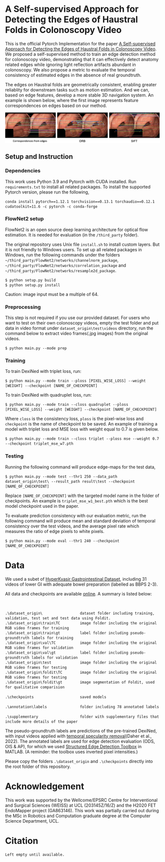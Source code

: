 # A Self-supervised Approach for Detecting the Edges of Haustral Folds in Colonoscopy Video

This is the official Pytorch Implementation for the paper [A Self-supervised Approach for Detecting the Edges of Haustral Folds in Colonoscopy Video](). We proposed a self-supervised method to train an edge detection method for colonoscopy video, demonstrating that it can effectively detect anatomy related edges while ignoring light reflection artifacts abundant in colonoscopy. We also propose a metric to evaluate the temporal consistency of estimated edges in the absence of real groundtruth. 

The edges on Haustral folds are geometrically consistent, enabling greater reliablity for downstream tasks such as motion estimation. And we can, based on edge features, develop a more stable 3D navigation system. An example is shown below, where the first image represents feature correspondences on edges based on our method.

<img src="result/motion.png" alt="drawing" width="880"/>

## Setup and Instruction

### Dependencies

This work uses Python 3.9 and Pytorch with CUDA installed. Run ```requirements.txt``` to install all related packages. To install the supported Pytorch version, please run the following,

```
conda install pytorch==1.12.1 torchvision==0.13.1 torchaudio==0.12.1 cudatoolkit=11.6 -c pytorch -c conda-forge
```

### FlowNet2 setup
FlowNet2 is an open source deep learning architecture for optical flow estimation. It is needed for evaluation (in the ```/third_party``` folder).

The original repository uses Unix file ```install.sh``` to install custom layers. But it is not friendly to Windows users. To set up all related packages in Windows, run the following commands under the folders ```~/third_party/FlowNet2/networks/channelnorm_package```, ```~/third_party/FlowNet2/networks/correlation_package``` and ```~/third_party/FlowNet2/networks/resample2d_package```. 

```
$ python setup.py build
$ python setup.py install
```

Caution: image input must be a multiple of 64.

<!---
    Note for install.sh,
      Open Sublime App, change line endings under 'view' menu to Unix
-->


### Preprocessing

This step is not required if you use our provided dataset. For users who want to test on their own colonoscopy videos, empty the test folder and put data in video format under ```dataset_origin\test\videos``` directory, run the command below to extract video frames(.jpg images) from the original videos.

```
$ python main.py --mode prep
```

<!---
Pseudo-roundtruth labels are predictions from the pre-trained DexiNed model, with input being applied with image inpainting method. Run the following command to produce pseudo-groundtruth for training and validation sets,

```
$ python main.py --mode test --result_path dataset_origin\train\gt\

$ python main.py --mode test --data_path dataset_origin\val\TC\  --result_path dataset_origin\val\gt\
``` 
-->


### Training

To train DexiNed with triplet loss, run:

```
$ python main.py --mode train --ploss [PIXEL_WISE_LOSS] --weight [WEIGHT] --checkpoint [NAME_OF_CHECKPOINT]
```

To train DexiNed with quadruplet loss, run:

```
$ python main.py --mode train --closs quadruplet --ploss [PIXEL_WISE_LOSS] --weight [WEIGHT] --checkpoint [NAME_OF_CHECKPOINT]
```

Where ```closs``` is the consistency loss, ```ploss``` is the pixel-wise loss and ```checkpoint``` is the name of checkpoint to be saved. An example of training a model with triplet loss and MSE loss with weight equal to 0.7 is given below.

```
$ python main.py --mode train --closs triplet --ploss mse --weight 0.7 --checkpoint triplet_mse_w7.pth
```


### Testing

Running the following command will produce edge-maps for the test data,

```
$ python main.py --mode test --thr1 250 --data_path dataset_origin\test\ --result_path result\test --checkpoint [NAME_OF_CHECKPOINT]
```

Replace ```[NAME_OF_CHECKPOINT]``` with the targeted model name in the folder of checkpoints. An example is ```triplet_mse_w1_best.pth``` which is the best model checkpoint used in the paper.

To evaluate prediction consistency with our evaluation metric, run the following command will produce mean and standard deviation of temporal consistency over the test videos, and the average pixel rate which measures the ratio of edge pixels to white pixels.

```
$ python main.py --mode eval --thr1 240 --checkpoint [NAME_OF_CHECKPOINT]
```


# Data

We used a subet of [HyperKvasir Gastrointestinal Dataset](https://datasets.simula.no/hyper-kvasir/), including 31 videos of lower GI with adequate bowel preparation (labelled as BBPS 2-3).

All data and checkpoints are available [online](https://drive.google.com/file/d/1AMOY6uNeFo36ZSjjNGjA-ipHFtgOkHPM/view?usp=sharing). A summary is listed below:

```


.\dataset_origin\                 dataset folder including training, validation, test set and test data using Foldit.
.\dataset_origin\train\TC         image folder including the original RGB video frames for training
.\dataset_origin\train\gt         label folder including pseudo-groundtruth labels for training
.\dataset_origin\val\TC           image folder including the original RGB video frames for validation
.\dataset_origin\val\gt           label folder including pseudo-groundtruth labels for validation
.\dataset_origin\test             image folder including the original RGB video frames for testing
.\dataset_origin\foldit\TC        image folder including the original RGB video frames for testing
.\dataset_origin\foldit\gt        image segmentation of Foldit, used for qualitative comparision

.\checkpoints                     saved models

.\annotation\labels               folder including 78 annotated labels

.\supplementary                   folder with supplementary files that include more details of the paper
```

The pseudo-groundtruth labels are predictions of the pre-trained DexiNed, with input videos applied with [temporal specularity removal](https://arxiv.org/pdf/2203.17013.pdf)(Daher et al., 2022). The annotated labels are used for edge detection evaluation (ODS, OIS & AP), for which we used [Structured Edge Detection Toolbox](https://github.com/pdollar/edges) in MATLAB. (A reminder: the toolbox uses inverted pixel intensities.)

Please copy the folders ```.\dataset_origin``` and ```.\checkpoints``` directly into the root folder of this repository.


# Acknowledgement

This work was supported by the Wellcome/EPSRC Centre for Interventional and Surgical Sciences (WEISS) at UCL (203145Z/16/Z) and the H2020 FET EndoMapper project (GA863146). This work was partially carried out during the MSc in Robotics and Computation graduate degree at the Computer Science Department, UCL.

# Citation

```
Left empty until available.
```